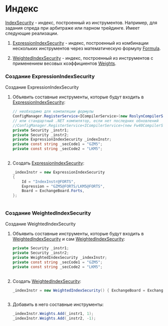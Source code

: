# Индекс

[IndexSecurity](xref:StockSharp.Algo.IndexSecurity) \- индекс, построенный из инструментов. Например, для задания спреда при арбитраже или парном трейдинге. Имеет следующие реализации.

1. [ExpressionIndexSecurity](xref:StockSharp.Algo.Expressions.ExpressionIndexSecurity) \- индекс, построенный из комбинации нескольких инструментов через математическую формулу [Formula](xref:StockSharp.Algo.Expressions.ExpressionIndexSecurity.Formula).

2. [WeightedIndexSecurity](xref:StockSharp.Algo.WeightedIndexSecurity) \- индекс, построенный из инструментов с применением весовых коэффициентов [Weights](xref:StockSharp.Algo.WeightedIndexSecurity.Weights).

### Создание ExpressionIndexSecurity

Создание ExpressionIndexSecurity

1. Объявить составные инструменты, которые будут входить в [ExpressionIndexSecurity](xref:StockSharp.Algo.Expressions.ExpressionIndexSecurity):

   ```cs
   // необходимо для компиляции формулы
   ConfigManager.RegisterService<ICompilerService>(new RoslynCompilerService());
   // или стандартный .NET компилятор, если нет последних обновлений
   //ConfigManager.RegisterService<ICompilerService>(new Fw40CompilerService(Directory.GetCurrentDirectory(), Directory.GetCurrentDirectory()));
   private Security _instr1;
   private Security _instr2;
   private ExpressionIndexSecurity _indexInstr;
   private const string _secCode1 = "GZM5";
   private const string _secCode2 = "LKM5";
   							
   ```
2. Создать [ExpressionIndexSecurity](xref:StockSharp.Algo.Expressions.ExpressionIndexSecurity):

   ```cs
   _indexInstr = new ExpressionIndexSecurity
   {
       Id = "IndexInstr@FORTS",
       Expression = "GZM5@FORTS/LKM5@FORTS",
       Board = ExchangeBoard.Forts,
   };
   							
   ```

### Создание WeightedIndexSecurity

Создание WeightedIndexSecurity

1. Объявить составные инструменты, которые будут входить в [WeightedIndexSecurity](xref:StockSharp.Algo.WeightedIndexSecurity) и сам [WeightedIndexSecurity](xref:StockSharp.Algo.WeightedIndexSecurity):

   ```cs
   private Security _instr1;
   private Security _instr2;
   private WeightedIndexSecurity _indexInstr;
   private const string _secCode1 = "GZM5";
   private const string _secCode2 = "LKM5";
   							
   ```
2. Создать [WeightedIndexSecurity](xref:StockSharp.Algo.WeightedIndexSecurity):

   ```cs
   _indexInstr = new WeightedIndexSecurity() { ExchangeBoard = ExchangeBoard.Forts, Id = "IndexInstr" };
   							
   ```
3. Добавить в него составные инструменты:

   ```cs
   _indexInstr.Weights.Add(_instr1, 1);
   _indexInstr.Weights.Add(_instr2, -1);
   							
   ```
